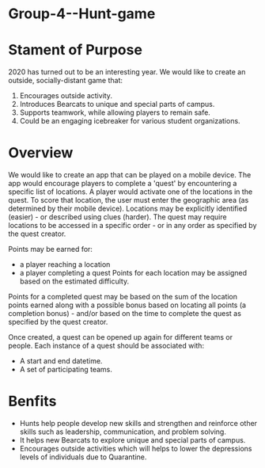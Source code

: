 # Group-4--Hunt-game
# Stament of Purpose
2020 has turned out to be an interesting year. We would like to create an outside, socially-distant game that:

1. Encourages outside activity.
2. Introduces Bearcats to unique and special parts of campus.
3. Supports teamwork, while allowing players to remain safe.
4. Could be an engaging icebreaker for various student organizations.
# Overview
We would like to create an app that can be played on a mobile device. The app would encourage players to complete a 'quest' by encountering a specific list of locations. A player would activate one of the locations in the quest. To score that location, the user must enter the geographic area (as determined by their mobile device). Locations may be explicitly identified (easier) - or described using clues (harder). The quest may require locations to be accessed in a specific order - or in any order as specified by the quest creator.

Points may be earned for:

* a player reaching a location
* a player completing a quest
Points for each location may be assigned based on the estimated difficulty.

Points for a completed quest may be based on the sum of the location points earned along with a possible bonus based on locating all points (a completion bonus) - and/or based on the time to complete the quest as specified by the quest creator.

Once created, a quest can be opened up again for different teams or people. Each instance of a quest should be associated with:

* A start and end datetime.
* A set of participating teams.

# Benfits
* Hunts help people develop new skills and strengthen and reinforce other skills such as leadership, communication, and problem solving.
* It helps new Bearcats to explore unique and special parts of campus.
* Encourages outside activities which will helps to lower the depressions levels of individuals due to Quarantine.

